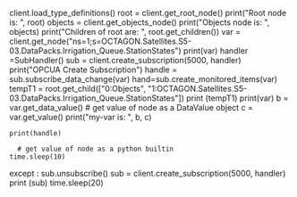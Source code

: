 client.load_type_definitions()
    root = client.get_root_node()
    print("Root node is: ", root)
    objects = client.get_objects_node()
    print("Objects node is: ", objects)
    print("Children of root are: ", root.get_children())
    var = client.get_node("ns=1;s=OCTAGON.Satellites.S5-03.DataPacks.Irrigation_Queue.StationStates")
    print(var)
    handler =SubHandler()
    sub = client.create_subscription(5000, handler)
    print("OPCUA Create Subscription")
    handle = sub.subscribe_data_change(var)
    hand=sub.create_monitored_items(var)
    tempT1 = root.get_child(["0:Objects", "1:OCTAGON.Satellites.S5-03.DataPacks.Irrigation_Queue.StationStates"])
    print (tempT1)
    print(var)
    b = var.get_data_value()  # get value of node as a DataValue object
    c = var.get_value()
    print("my-var is: ", b, c)
   
    
    print(handle)

      # get value of node as a python builtin
    time.sleep(10)

except  :
    sub.unsubscribe()
    sub = client.create_subscription(5000, handler)
    print (sub)
    time.sleep(20)
